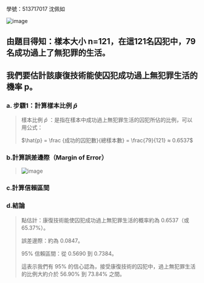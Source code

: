 學號：513717017 沈佩如

![image](https://github.com/user-attachments/assets/ff44a711-68f9-45f1-8bd7-eccf94f656a3)

## 由題目得知：樣本大小 n=121，在這121名囚犯中，79名成功過上了無犯罪的生活。

## 我們要估計該康復技術能使囚犯成功過上無犯罪生活的機率 p。

### a. 步驟1：計算樣本比例  $\hat{p}$
>
>樣本比例 $\hat{p}$ ：是指在樣本中成功過上無犯罪生活的囚犯所佔的比例，可以用公式：
>
>$\hat{p} = \frac {成功的囚犯數}{總樣本數} = \frac{79}{121} ≈ 0.6537$
>
### b.計算誤差邊際（Margin of Error）
>
>![image](https://github.com/user-attachments/assets/e418adcc-7861-441d-8491-a5cc596548ac)
>
>
### c.計算信賴區間
>
>
### d.結論
>
>點估計：康復技術能使囚犯成功過上無犯罪生活的概率約為 0.6537（或 65.37%）。 
>
>誤差邊際：約為 0.0847。
>
>95% 信賴區間：從 0.5690 到 0.7384。
>
>這表示我們有 95% 的信心認為，接受康復技術的囚犯中，過上無犯罪生活的比例大約介於 56.90% 到 73.84% 之間。
>

